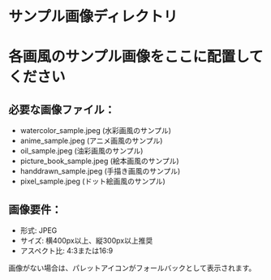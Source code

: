 # サンプル画像ディレクトリ
# 各画風のサンプル画像をここに配置してください

## 必要な画像ファイル：
- watercolor_sample.jpeg (水彩画風のサンプル)
- anime_sample.jpeg (アニメ画風のサンプル) 
- oil_sample.jpeg (油彩画風のサンプル)
- picture_book_sample.jpeg (絵本画風のサンプル)
- handdrawn_sample.jpeg (手描き画風のサンプル)
- pixel_sample.jpeg (ドット絵画風のサンプル)

## 画像要件：
- 形式: JPEG
- サイズ: 横400px以上、縦300px以上推奨
- アスペクト比: 4:3または16:9

画像がない場合は、パレットアイコンがフォールバックとして表示されます。